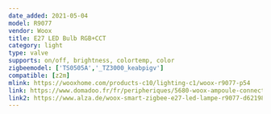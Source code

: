 ```yaml
---
date_added: 2021-05-04
model: R9077
vendor: Woox
title: E27 LED Bulb RGB+CCT
category: light
type: valve
supports: on/off, brightness, colortemp, color
zigbeemodel: ['TS0505A','_TZ3000_keabpigv']
compatible: [z2m]
mlink: https://wooxhome.com/products-c10/lighting-c1/woox-r9077-p54
link: https://www.domadoo.fr/fr/peripheriques/5680-woox-ampoule-connectee-zigbee-e27-rgb-cct-compatible-amazon-alexa-et-google-assistant-8435606703581.html
link2: https://www.alza.de/woox-smart-zigbee-e27-led-lampe-r9077-d6219810.htm
---
```

